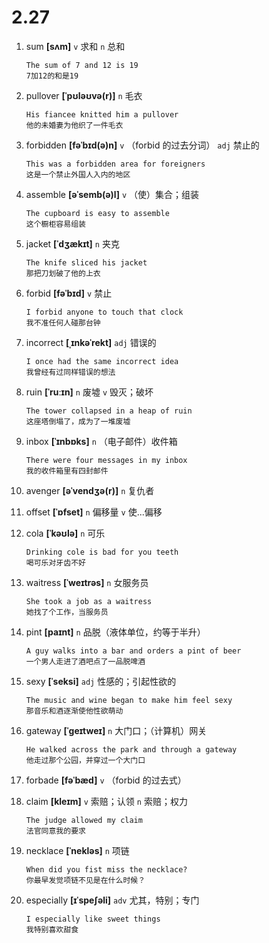 # 2.27

1. sum **[sʌm]** `v` 求和 `n` 总和

   ```
   The sum of 7 and 12 is 19
   7加12的和是19
   ```

2. pullover **[ˈpʊləʊvə(r)]** `n` 毛衣

   ```
   His fiancee knitted him a pullover
   他的未婚妻为他织了一件毛衣
   ```

3. forbidden **[fəˈbɪd(ə)n]** `v` （forbid 的过去分词） `adj` 禁止的

   ```
   This was a forbidden area for foreigners
   这是一个禁止外国人入内的地区
   ```

4. assemble **[əˈsemb(ə)l]** `v` （使）集合；组装

   ```
   The cupboard is easy to assemble
   这个橱柜容易组装
   ```

5. jacket **[ˈdʒækɪt]** `n` 夹克

   ```
   The knife sliced his jacket
   那把刀划破了他的上衣
   ```

6. forbid **[fəˈbɪd]** `v` 禁止

   ```
   I forbid anyone to touch that clock
   我不准任何人碰那台钟
   ```

7. incorrect **[ˌɪnkəˈrekt]** `adj` 错误的

   ```
   I once had the same incorrect idea
   我曾经有过同样错误的想法
   ```

8. ruin **[ˈruːɪn]** `n` 废墟 `v` 毁灭；破坏

   ```
   The tower collapsed in a heap of ruin
   这座塔倒塌了，成为了一堆废墟
   ```

9. inbox **[ˈɪnbɒks]** `n` （电子邮件）收件箱

   ```
   There were four messages in my inbox
   我的收件箱里有四封邮件
   ```

10. avenger **[əˈvendʒə(r)]** `n` 复仇者

11. offset **[ˈɒfset]** `n` 偏移量 `v` 使...偏移

12. cola **[ˈkəʊlə]** `n` 可乐

    ```
    Drinking cole is bad for you teeth
    喝可乐对牙齿不好
    ```

13. waitress **[ˈweɪtrəs]** `n` 女服务员

    ```
    She took a job as a waitress
    她找了个工作，当服务员
    ```

14. pint **[paɪnt]** `n` 品脱（液体单位，约等于半升）

    ```
    A guy walks into a bar and orders a pint of beer
    一个男人走进了酒吧点了一品脱啤酒
    ```

15. sexy **[ˈseksi]** `adj` 性感的；引起性欲的

    ```
    The music and wine began to make him feel sexy
    那音乐和酒逐渐使他性欲萌动
    ```

16. gateway **[ˈɡeɪtweɪ]** `n` 大门口；（计算机）网关

    ```
    He walked across the park and through a gateway
    他走过那个公园，并穿过一个大门口
    ```

17. forbade **[fəˈbæd]** `v` （forbid 的过去式）

18. claim **[kleɪm]** `v` 索赔；认领 `n` 索赔；权力

    ```
    The judge allowed my claim
    法官同意我的要求
    ```

19. necklace **[ˈnekləs]** `n` 项链

    ```
    When did you fist miss the necklace?
    你最早发觉项链不见是在什么时候？
    ```

20. especially **[ɪˈspeʃəli]** `adv` 尤其，特别；专门
    ```
    I especially like sweet things
    我特别喜欢甜食
    ```
